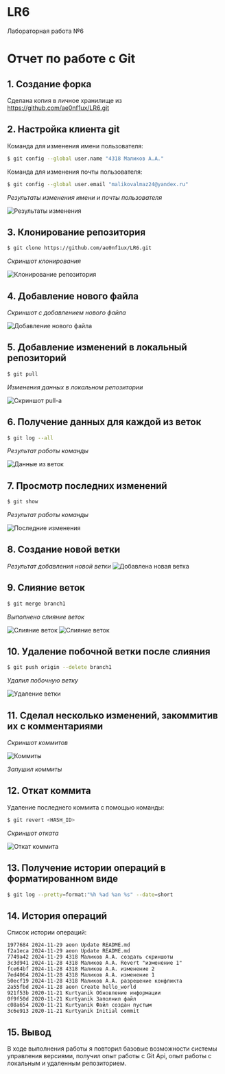 # LR6
Лабораторная работа №6
# Отчет по работе с Git

## 1. Создание форка
Сделана копия в личное хранилище из https://github.com/ae0nf1ux/LR6.git

## 2. Настройка клиента git
Команда для изменения имени пользователя:

```bash
$ git config --global user.name "4318 Маликов А.А."
```
Команда для изменения почты пользователя:

```bash
$ git config --global user.email "malikovalmaz24@yandex.ru"
```
*Результаты изменения имени и почты пользователя*  


![Результаты изменения](./photos/1.png)

## 3. Клонирование репозитория

```bash
$ git clone https://github.com/ae0nf1ux/LR6.git
```
*Скриншот клонирования* 

![Клонирование репозитория](./photos/2.png)

## 4. Добавление нового файла
*Скриншот с добавлением нового файла*


![Добавление нового файла](./photos/3.png)

## 5. Добавление изменений в локальный репозиторий

```bash
$ git pull
```
*Изменения данных в локальном репозитории*


![Скриншот pull-а](./photos/4.png)

## 6. Получение данных для каждой из веток

```bash
$ git log --all
```
*Результат работы команды*


![Данные из веток](./photos/5.png)

## 7. Просмотр последних изменений

```bash
$ git show
```
*Результат работы команды*


![Последние изменения](./photos/6.png)

## 8. Создание новой ветки
*Результат добавления новой ветки*
![Добавлена новая ветка](./photos/7.png)

## 9. Слияние веток

```bash
$ git merge branch1
```
*Выполнено слияние веток*


![Слияние веток](./photos/8.png)
![Слияние веток](./photos/12.png)

## 10. Удаление побочной ветки после слияния

```bash
$ git push origin --delete branch1
```
*Удалил побочную ветку*


![Удаление ветки](./photos/9.png)

## 11. Сделал несколько изменений, закоммитив их с комментариями

*Скриншот коммитов*


![Коммиты](./photos/10.png)

*Запушил коммиты*

## 12. Откат коммита
Удаление последнего коммита с помощью команды:

```bash
$ git revert <HASH_ID>
```
*Скриншот отката*

![Откат коммита](./photos/11.png)

## 13. Получение истории операций в форматированном виде

```bash
$ git log --pretty=format:"%h %ad %an %s" --date=short
```

## 14. История операций
Список истории операций:
```
1977684 2024-11-29 aeon Update README.md
f2a1eca 2024-11-29 aeon Update README.md
7749a42 2024-11-29 4318 Маликов А.А. создать скриншоты
3c3d941 2024-11-28 4318 Маликов А.А. Revert "изменение 1"
fce64bf 2024-11-28 4318 Маликов А.А. изменение 2
7ed4064 2024-11-28 4318 Маликов А.А. изменение 1
50ecf19 2024-11-28 4318 Маликов А.А. разрешение конфликта
2a55fbd 2024-11-28 aeon Create hello_world
921f53b 2020-11-21 Kurtyanik Обновление информации
0f9f50d 2020-11-21 Kurtyanik Заполнил файл
c08a654 2020-11-21 Kurtyanik Файл создан пустым
3c6e913 2020-11-21 Kurtyanik Initial commit
```

## 15. Вывод
В ходе выполнения работы я повторил базовые возможности системы управления версиями, получил опыт работы с Git Api, опыт работы с локальным и удаленным репозиторием.
